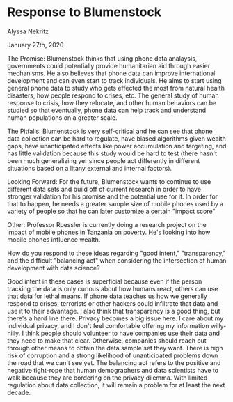 # Response to Blumenstock
Alyssa Nekritz

January 27th, 2020

The Promise: Blumenstock thinks that using phone data analaysis, governments could potentially provide humanitarian aid through easier mechanisms. He also believes that phone data can improve international development and can even start to track individuals. He aims to start using general phone data to study who gets effected the most from natural health disasters, how people respond to crises, etc. The general study of human response to crisis, how they relocate, and other human behaviors can be studied so that eventually, phone data can help track and understand human populations on a greater scale.

The Pitfalls: Blumenstock is very self-critical and he can see that phone data collection can be hard to regulate, have biased algorithms given wealth gaps, have unanticipated effects like power accumulation and targeting, and has little validation because this study would be hard to test (there hasn't been much generalizing yer since people act differently in different situations based on a litany external and internal factors).

Looking Forward: For the future, Blumenstock wants to continue to use different data sets and build off of current research in order to have stronger validation for his promise and the potential use for it. In order for that to happen, he needs a greater sample size of mobile phones used by a variety of people so that he can later customize a certain "impact score"

Other: Professor Roessler is currently doing a research project on the impact of mobile phones in Tanzania on poverty. He's looking into how mobile phones influence wealth.

How do you respond to these ideas regarding "good intent," "transparency," and the difficult "balancing act" when considering the intersection of human development with data science?

Good intent in these cases is superficial because even if the person tracking the data is only curious about how humans react, others can use that data for lethal means. If phone data teaches us how we generally respond to crises, terrorists or other hackers could infiltrate that data and use it to their advantage. I also think that transparency is a good thing, but there's a hard line there. Privacy becomes a big issue here. I care about my individual privacy, and I don't feel comfortable offering my information willy-nilly. I think people should volunteer to have companies use their data and they need to make that clear. Otherwise, companies should reach out through other means to obtain the data sample set they want. There is high risk of corruption and a strong likelihood of unanticipated problems down the road that we can't see yet. The balancing act refers to the positive and negative tight-rope that human demographers and data scientists have to walk because they are bordering on the privacy dilemma. With limited regulation about data collection, it will remain a problem for at least the next decade.
